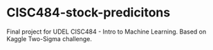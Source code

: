 # CISC484-stock-predicitons
Final project for UDEL CISC484 - Intro to Machine Learning. Based on Kaggle Two-Sigma challenge.
